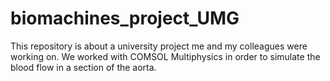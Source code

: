 # biomachines_project_UMG
This repository is about a university project me and my colleagues were working on. We worked with COMSOL Multiphysics in order to simulate the blood flow in a section of the aorta.
